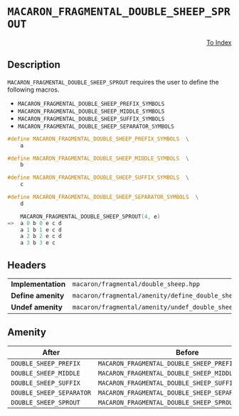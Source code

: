 # `MACARON_FRAGMENTAL_DOUBLE_SHEEP_SPROUT`

<p style='text-align: right;'><a href="../../index.md#fragmental-doubel-sheep">To Index</a></p>

## Description

`MACARON_FRAGMENTAL_DOUBLE_SHEEP_SPROUT` requires the user to define the following macros.

- `MACARON_FRAGMENTAL_DOUBLE_SHEEP_PREFIX_SYMBOLS`
- `MACARON_FRAGMENTAL_DOUBLE_SHEEP_MIDDLE_SYMBOLS`
- `MACARON_FRAGMENTAL_DOUBLE_SHEEP_SUFFIX_SYMBOLS`
- `MACARON_FRAGMENTAL_DOUBLE_SHEEP_SEPARATOR_SYMBOLS`

```C++
#define MACARON_FRAGMENTAL_DOUBLE_SHEEP_PREFIX_SYMBOLS  \
    a

#define MACARON_FRAGMENTAL_DOUBLE_SHEEP_MIDDLE_SYMBOLS  \
    b

#define MACARON_FRAGMENTAL_DOUBLE_SHEEP_SUFFIX_SYMBOLS  \
    c

#define MACARON_FRAGMENTAL_DOUBLE_SHEEP_SEPARATOR_SYMBOLS  \
    d

    MACARON_FRAGMENTAL_DOUBLE_SHEEP_SPROUT(4, e)
=>  a 0 b 0 e c d
    a 1 b 1 e c d
    a 2 b 2 e c d
    a 3 b 3 e c
```

## Headers

<table>
  <tbody>
    <tr>
      <td><b>Implementation</b></td>
      <td><code>macaron/fragmental/double_sheep.hpp</code></td>
    </tr>
    <tr>
      <td><b>Define amenity</b></td>
      <td><code>macaron/fragmental/amenity/define_double_sheep.hpp</code></td>
    </tr>
    <tr>
      <td><b>Undef amenity</b></td>
      <td><code>macaron/fragmental/amenity/undef_double_sheep.hpp</code></td>
    </tr>
  </tbody>
</table>

## Amenity

<table>
  <thead>
    <tr>
      <th>After</th>
      <th>Before</th>
    </tr>
  </thead>
  <tbody>
    <tr>
      <td><code>DOUBLE_SHEEP_PREFIX</code></td>
      <td><code>MACARON_FRAGMENTAL_DOUBLE_SHEEP_PREFIX_SYMBOLS</code></td>
    </tr>
    <tr>
      <td><code>DOUBLE_SHEEP_MIDDLE</code></td>
      <td><code>MACARON_FRAGMENTAL_DOUBLE_SHEEP_MIDDLE_SYMBOLS</code></td>
    </tr>
    <tr>
      <td><code>DOUBLE_SHEEP_SUFFIX</code></td>
      <td><code>MACARON_FRAGMENTAL_DOUBLE_SHEEP_SUFFIX_SYMBOLS</code></td>
    </tr>
    <tr>
      <td><code>DOUBLE_SHEEP_SEPARATOR</code></td>
      <td><code>MACARON_FRAGMENTAL_DOUBLE_SHEEP_SEPARATOR_SYMBOLS</code></td>
    </tr>
    <tr>
      <td><code>DOUBLE_SHEEP_SPROUT</code></td>
      <td><code>MACARON_FRAGMENTAL_DOUBLE_SHEEP_SPROUT</code></td>
    </tr>
  </tbody>
</table>
